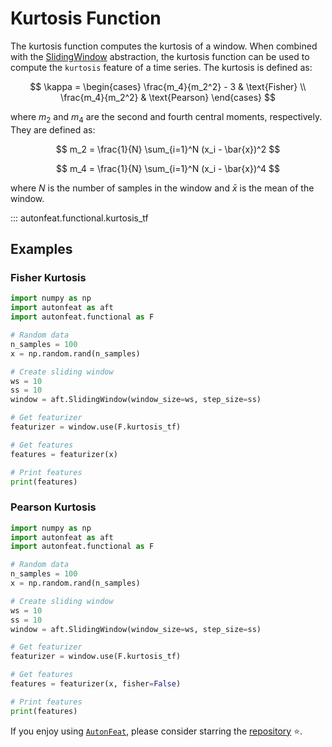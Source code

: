 <!-- 
Author(s): Dhruv Srikanth
Email(s): dsrikant (at) andrew (dot) cmu (dot) edu
Acknowledgements:
Copyright (c) 2023 Carnegie Mellon University, Auton Lab
This code is subject to the license terms contained in the code repo.
-->

# Kurtosis Function

The kurtosis function computes the kurtosis of a window. When combined with the [SlidingWindow](../core/fixed_window.md) abstraction, the kurtosis function can be used to compute the `kurtosis` feature of a time series. The kurtosis is defined as:

$$
\kappa = \begin{cases}
\frac{m_4}{m_2^2} - 3 & \text{Fisher} \\
\frac{m_4}{m_2^2} & \text{Pearson}
\end{cases}
$$

where $m_2$ and $m_4$ are the second and fourth central moments, respectively. They are defined as:

$$
m_2 = \frac{1}{N} \sum_{i=1}^N (x_i - \bar{x})^2
$$

$$
m_4 = \frac{1}{N} \sum_{i=1}^N (x_i - \bar{x})^4
$$

where $N$ is the number of samples in the window and $\bar{x}$ is the mean of the window.

::: autonfeat.functional.kurtosis_tf
      

## Examples

### Fisher Kurtosis

```python
import numpy as np
import autonfeat as aft
import autonfeat.functional as F

# Random data
n_samples = 100
x = np.random.rand(n_samples)

# Create sliding window
ws = 10
ss = 10
window = aft.SlidingWindow(window_size=ws, step_size=ss)

# Get featurizer
featurizer = window.use(F.kurtosis_tf)

# Get features
features = featurizer(x)

# Print features
print(features)
```

### Pearson Kurtosis

```python
import numpy as np
import autonfeat as aft
import autonfeat.functional as F

# Random data
n_samples = 100
x = np.random.rand(n_samples)

# Create sliding window
ws = 10
ss = 10
window = aft.SlidingWindow(window_size=ws, step_size=ss)

# Get featurizer
featurizer = window.use(F.kurtosis_tf)

# Get features
features = featurizer(x, fisher=False)

# Print features
print(features)
```

If you enjoy using [`AutonFeat`](../../index.md), please consider starring the [repository](https://github.com/autonlab/AutonFeat) ⭐️.